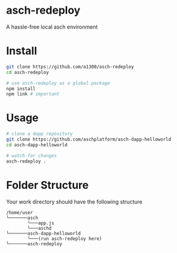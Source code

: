 # asch-redeploy
A hassle-free local asch environment

# Install
```bash
git clone https://github.com/a1300/asch-redeploy
cd asch-redeploy

# use asch-redeploy as a global package
npm install
npm link # important
```

# Usage
```bash
# clone a dapp repository
git clone https://github.com/aschplatform/asch-dapp-helloworld
cd asch-dapp-helloworld

# watch for changes
asch-redeploy .
```

# Folder Structure
Your work directory should have the following structure
```
/home/user
└───────asch
        └───app.js
        └───aschd
└───────asch-dapp-helloworld
        └───(run asch-redeploy here)
└───────asch-redeploy
```
